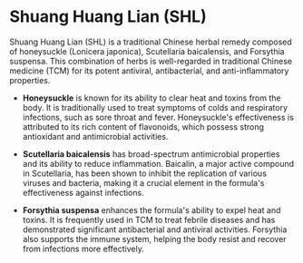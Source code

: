 <!--
source: GPT-4o
abbr: SHL
tags: allergies traditional-chinese-medicine
-->

# Shuang Huang Lian (SHL)

Shuang Huang Lian (SHL) is a traditional Chinese herbal remedy composed of honeysuckle (Lonicera japonica), Scutellaria baicalensis, and Forsythia suspensa. This combination of herbs is well-regarded in traditional Chinese medicine (TCM) for its potent antiviral, antibacterial, and anti-inflammatory properties.

* **Honeysuckle** is known for its ability to clear heat and toxins from the body. It is traditionally used to treat symptoms of colds and respiratory infections, such as sore throat and fever. Honeysuckle's effectiveness is attributed to its rich content of flavonoids, which possess strong antioxidant and antimicrobial activities.

* **Scutellaria baicalensis** has broad-spectrum antimicrobial properties and its ability to reduce inflammation. Baicalin, a major active compound in Scutellaria, has been shown to inhibit the replication of various viruses and bacteria, making it a crucial element in the formula's effectiveness against infections.

* **Forsythia suspensa** enhances the formula's ability to expel heat and toxins. It is frequently used in TCM to treat febrile diseases and has demonstrated significant antibacterial and antiviral activities. Forsythia also supports the immune system, helping the body resist and recover from infections more effectively.
